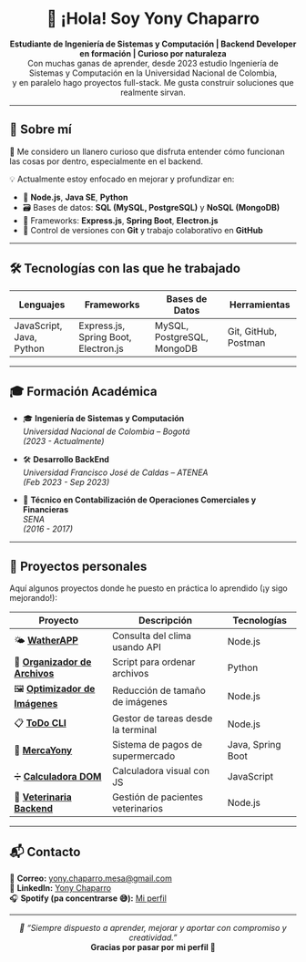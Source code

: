 <h1 align="center">🤠 ¡Hola! Soy Yony Chaparro</h1>

<p align="center">
  <b>Estudiante de Ingeniería de Sistemas y Computación | Backend Developer en formación | Curioso por naturaleza</b><br>
  Con muchas ganas de aprender, desde 2023 estudio Ingeniería de Sistemas y Computación en la Universidad Nacional de Colombia,<br>
  y en paralelo hago proyectos full-stack. Me gusta construir soluciones que realmente sirvan.
</p>

---

## 🧠 Sobre mí

🎯 Me considero un llanero curioso que disfruta entender cómo funcionan las cosas por dentro, especialmente en el backend.

💡 Actualmente estoy enfocado en mejorar y profundizar en:

- 🔧 **Node.js**, **Java SE**, **Python**
- 🗃️ Bases de datos: **SQL (MySQL, PostgreSQL)** y **NoSQL (MongoDB)**
- 🧱 Frameworks: **Express.js**, **Spring Boot**, **Electron.js**
- 📂 Control de versiones con **Git** y trabajo colaborativo en **GitHub**

---

## 🛠️ Tecnologías con las que he trabajado

<table>
  <thead>
    <tr>
      <th>Lenguajes</th>
      <th>Frameworks</th>
      <th>Bases de Datos</th>
      <th>Herramientas</th>
    </tr>
  </thead>
  <tbody>
    <tr>
      <td>JavaScript, Java, Python</td>
      <td>Express.js, Spring Boot, Electron.js</td>
      <td>MySQL, PostgreSQL, MongoDB</td>
      <td>Git, GitHub, Postman</td>
    </tr>
  </tbody>
</table>

---

## 🎓 Formación Académica

- 🎓 **Ingeniería de Sistemas y Computación**  
  *Universidad Nacional de Colombia – Bogotá*  
  *(2023 - Actualmente)*

- 🛠️ **Desarrollo BackEnd**  
  *Universidad Francisco José de Caldas – ATENEA*  
  *(Feb 2023 - Sep 2023)*

- 💼 **Técnico en Contabilización de Operaciones Comerciales y Financieras**  
  *SENA*  
  *(2016 - 2017)*

---

## 🚧 Proyectos personales

Aquí algunos proyectos donde he puesto en práctica lo aprendido (¡y sigo mejorando!):

| Proyecto | Descripción | Tecnologías |
|---------|-------------|-------------|
| 🌤️ [**WatherAPP**](https://github.com/YonyChaparro/WatherAPP) | Consulta del clima usando API | Node.js |
| 📁 [**Organizador de Archivos**](https://github.com/YonyChaparro/Organizador-de-archivos) | Script para ordenar archivos | Python |
| 🖼️ [**Optimizador de Imágenes**](https://github.com/YonyChaparro/Optimizador-de-im-genes-NODE) | Reducción de tamaño de imágenes | Node.js |
| 📋 [**ToDo CLI**](https://github.com/YonyChaparro/TodoCLI) | Gestor de tareas desde la terminal | Node.js |
| 🛒 [**MercaYony**](https://github.com/YonyChaparro/MercaYony) | Sistema de pagos de supermercado | Java, Spring Boot |
| ➗ [**Calculadora DOM**](https://github.com/YonyChaparro/CalculadoraATENEA) | Calculadora visual con JS | JavaScript |
| 🐶 [**Veterinaria Backend**](https://github.com/YonyChaparro/backEndHospitalJava) | Gestión de pacientes veterinarios | Node.js |

---

## 📬 Contacto

📧 **Correo:** [yony.chaparro.mesa@gmail.com](mailto:yony.chaparro.mesa@gmail.com)  
💼 **LinkedIn:** [Yony Chaparro](https://www.linkedin.com/in/yony-sebastian-chaparro-mesa-7a69b8215/)  
🎧 **Spotify (pa concentrarse 😅):** [Mi perfil](https://open.spotify.com/user/212wrubabekugkkf3whi6r2sa?si=8ae3fdc40af84c96)

---

<p align="center">
  <em>🚀 “Siempre dispuesto a aprender, mejorar y aportar con compromiso y creatividad.”</em><br>
  <strong>Gracias por pasar por mi perfil 💚</strong>
</p>

